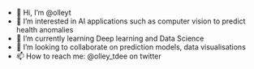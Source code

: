 - 👋 Hi, I’m @olleyt
- 👀 I’m interested in AI applications such as computer vision to predict health anomalies
- 🌱 I’m currently learning Deep learning and Data Science
- 💞️ I’m looking to collaborate on prediction models, data visualisations
- 📫 How to reach me: @olley_tdee on twitter 

<!---
olleyt/olleyt is a ✨ special ✨ repository because its `README.md` (this file) appears on your GitHub profile.
You can click the Preview link to take a look at your changes.
--->

